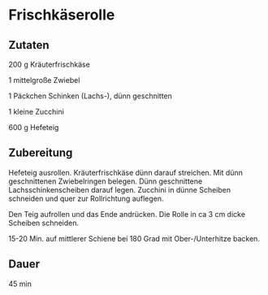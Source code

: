 # Frischkäserolle

## Zutaten
200 g 			Kräuterfrischkäse

1 mittelgroße 	Zwiebel

1 Päckchen 		Schinken (Lachs-), dünn geschnitten

1 kleine 		Zucchini

600 g 			Hefeteig

## Zubereitung
Hefeteig ausrollen. Kräuterfrischkäse dünn darauf streichen. Mit dünn geschnittenen Zwiebelringen belegen. Dünn geschnittene Lachsschinkenscheiben darauf legen. Zucchini in dünne Scheiben schneiden und quer zur Rollrichtung auflegen. 

Den Teig aufrollen und das Ende andrücken. Die Rolle in ca 3 cm dicke Scheiben schneiden. 

15-20 Min. auf mittlerer Schiene bei 180 Grad mit Ober-/Unterhitze backen.

## Dauer
45 min